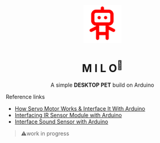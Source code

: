 <p align="center">
    <img width="100" src="./assets/icon1.png" alt="Icon">
</p>

<h1 align="center">
  <b>M I L O<sup>🤖</sup></b>
</h1>

<p align="center">A simple <b>DESKTOP PET</b> build on Arduino</p>

Reference links

- <a href="https://lastminuteengineers.com/servo-motor-arduino-tutorial/">How Servo Motor Works & Interface It With Arduino</a>
- <a href="https://circuitdigest.com/microcontroller-projects/interfacing-ir-sensor-module-with-arduino">Interfacing IR Sensor Module with Arduino</a>
- <a href="https://lastminuteengineers.com/sound-sensor-arduino-tutorial/">Interface Sound Sensor with Arduino</a>

> ⚠️work in progress
